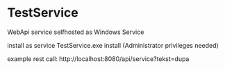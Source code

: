 # TestService


WebApi service selfhosted as Windows Service

install as service TestService.exe install (Administrator privileges needed)

example rest call: http://localhost:8080/api/service?tekst=dupa
